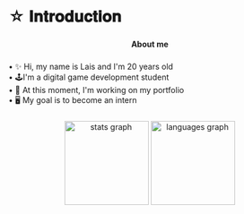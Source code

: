 <h1 align="left">☆ 𝐈𝐧𝐭𝐫𝐨𝐝𝐮𝐜𝐭𝐢𝐨𝐧</h1>

###

<h4 align="center">About me</h4>

###

<p align="left">• ✨ Hi, my name is Lais and I'm 20 years old<br>• 🕹️I'm a digital game development student<br>• 📖 At this moment, I'm working on my portfolio<br>• 🖥️ My goal is to become an intern</p>

###

<div align="center">
  <img src="https://github-readme-stats.vercel.app/api?username=itislala&hide_title=false&hide_rank=false&show_icons=true&include_all_commits=true&count_private=true&disable_animations=false&theme=dracula&locale=en&hide_border=true&order=1" height="150" alt="stats graph"  />
  <img src="https://github-readme-stats.vercel.app/api/top-langs?username=itislala&locale=en&hide_title=false&layout=compact&card_width=320&langs_count=5&theme=dracula&hide_border=true&order=2" height="150" alt="languages graph"  />
</div>

###
